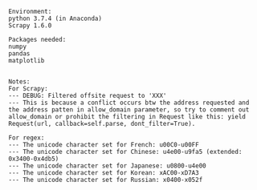 	Environment:
	python 3.7.4 (in Anaconda)
	Scrapy 1.6.0

	Packages needed:
	numpy
	pandas
	matplotlib


	Notes:
	For Scrapy:
	--- DEBUG: Filtered offsite request to 'XXX'
	--- This is because a conflict occurs btw the address requested and the address patten in allow_domain parameter, so try to comment out allow_domain or prohibit the filtering in Request like this: yield Request(url, callback=self.parse, dont_filter=True).

	For regex:
	--- The unicode character set for French: u00C0-u00FF
	--- The unicode character set for Chinese: u4e00-u9fa5 (extended: 0x3400-0x4db5)
	--- The unicode character set for Japanese: u0800-u4e00
	--- The unicode character set for Korean: xAC00-xD7A3
	--- The unicode character set for Russian: x0400-x052f


  
